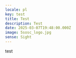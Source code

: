 ```yaml
---
locale: pl
key: test
title: Test
description: Test
date: 2025-03-07T19:48:00.000Z
image: 5sosc_logo.jpg
sense: Sight
---
```


test
